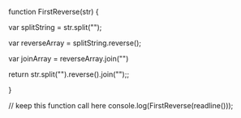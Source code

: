 function FirstReverse(str) { 

 var splitString = str.split("");

  var reverseArray = splitString.reverse();

  var joinArray = reverseArray.join("")
   
  return str.split("").reverse().join("");; 

}
   
// keep this function call here 
console.log(FirstReverse(readline()));